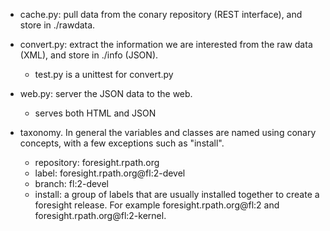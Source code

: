 * cache.py: pull data from the conary repository (REST interface), and store in
  ./rawdata.
* convert.py: extract the information we are interested from the raw data
  (XML), and store in ./info (JSON).
  - test.py is a unittest for convert.py
* web.py: server the JSON data to the web.
  - serves both HTML and JSON

* taxonomy. In general the variables and classes are named using conary
  concepts, with a few exceptions such as "install".
  - repository: foresight.rpath.org
  - label: foresight.rpath.org@fl:2-devel
  - branch: fl:2-devel
  - install: a group of labels that are usually installed together to create a
    foresight release. For example foresight.rpath.org@fl:2 and
    foresight.rpath.org@fl:2-kernel.
